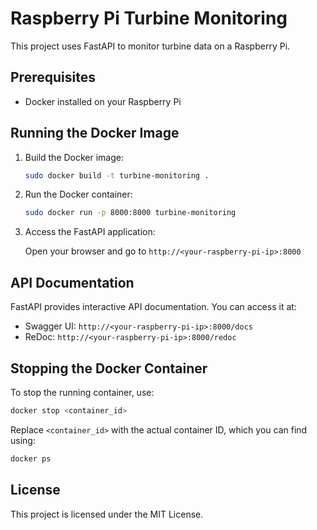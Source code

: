 # Raspberry Pi Turbine Monitoring

This project uses FastAPI to monitor turbine data on a Raspberry Pi.

## Prerequisites

- Docker installed on your Raspberry Pi

## Running the Docker Image

1. Build the Docker image:

    ```sh
    sudo docker build -t turbine-monitoring .
    ```

2. Run the Docker container:

    ```sh
    sudo docker run -p 8000:8000 turbine-monitoring
    ```

3. Access the FastAPI application:

    Open your browser and go to `http://<your-raspberry-pi-ip>:8000`

## API Documentation

FastAPI provides interactive API documentation. You can access it at:

- Swagger UI: `http://<your-raspberry-pi-ip>:8000/docs`
- ReDoc: `http://<your-raspberry-pi-ip>:8000/redoc`

## Stopping the Docker Container

To stop the running container, use:

```sh
docker stop <container_id>
```

Replace `<container_id>` with the actual container ID, which you can find using:

```sh
docker ps
```

## License

This project is licensed under the MIT License.